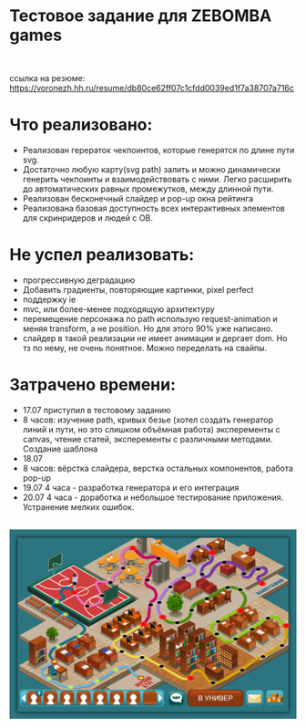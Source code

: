 # Тестовое задание для ZEBOMBA games
<br>

ссылка на резюме: https://voronezh.hh.ru/resume/db80ce62ff07c1cfdd0039ed1f7a38707a716c
<br>
# Что реализовано:
- Реализован герераток чекпоинтов, которые генерятся по длине пути svg.
- Достаточно любую карту(svg path) залить и можно динамически генерить чекпоинты и взаимодействовать с ними. Легко расширить до автоматических равных промежутков, между длинной пути.
- Реализован бесконечный слайдер и pop-up окна рейтинга
- Реализована базовая доступность всех интерактивных элементов для скринридеров и людей с ОВ.

# Не успел реализовать:
- прогрессивную деградацию
- Добавить градиенты, повторяющие картинки, pixel perfect
- поддержку ie
- mvc, или более-менее подходящую архитектуру
- перемещение персонажа по path использую request-animation и меняя transform, а не position. Но для этого 90% уже написано.
- слайдер в такой реализации не имеет анимации и дергает dom. Но тз по нему, не очень понятное. Можно переделать на свайпы.

# Затрачено времени:
- 17.07 приступил в тестовому заданию
- 8 часов: 
изучение path, кривых безье (хотел создать генератор линий и пути, но это слишком объёмная работа)
эксперементы с canvas, чтение статей, эксперементы с различными методами. Создание шаблона
- 18.07 
- 8 часов: 
вёрстка слайдера, верстка остальных компонентов, работа pop-up
- 19.07 4 часа - разработка генератора и его интеграция
- 20.07 4 часа - доработка и небольшое тестирование приложения. Устранение мелких ошибок.

<br>
<img src="cover.png">


